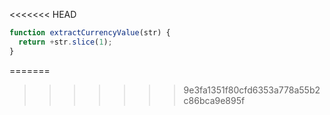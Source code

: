 <<<<<<< HEAD
```js run
function extractCurrencyValue(str) {
  return +str.slice(1);
}
```
=======
>>>>>>> 9e3fa1351f80cfd6353a778a55b2c86bca9e895f
